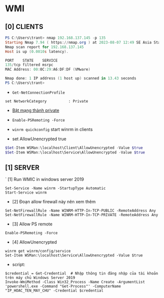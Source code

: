 # WMI


## [0] CLIENTS
```powershell 
PS C:\Users\trant> nmap 192.168.137.145 -p 135
Starting Nmap 7.94 ( https://nmap.org ) at 2023-08-07 12:49 SE Asia Standard Time
Nmap scan report for 192.168.137.145
Host is up (0.0010s latency).

PORT    STATE    SERVICE
135/tcp filtered msrpc
MAC Address: 00:0C:29:A6:DF:DF (VMware)

Nmap done: 1 IP address (1 host up) scanned in 13.43 seconds
PS C:\Users\trant>
```

- `Get-NetConnectionProfile`
```
set NetworkCategory          : Private
```
- [Bật mạng thành private](https://vitinhquan7.info/cach-thay-doi-mang-cong-cong-thanh-mang-rieng/)

- `Enable-PSRemoting -Force`
- `winrm quickconfig` start winrm in clients
- set AllowUnencrypted true
```powershell 
$Set-Item WSMan:\localhost\Client\AllowUnencrypted -Value $true
$Set-Item WSMan:\localhost\Service\AllowUnencrypted -Value $true
```

## [1] SERVER 
` [1] Run WMIC in windows server 2019
```
Set-Service -Name winrm -StartupType Automatic
Start-Service winrm
```

- [2] Đoạn allow firewall này nên xem thêm
```
Set-NetFirewallRule -Name WINRM-HTTP-In-TCP-PUBLIC -RemoteAddress Any
Set-NetFirewallRule -Name WINRM-HTTP-In-TCP-PRIVATE -RemoteAddress Any
```

- [3] Allow PS remote
```
Enable-PSRemoting -Force
```

- [4] AllowUnencrypted
```
winrm get winrm/config/service
Set-Item WSMan:\localhost\Service\AllowUnencrypted -Value $true
```

- script:
```
$credential = Get-Credential  # Nhập thông tin đăng nhập của tài khoản trên máy chủ Windows Server 2019
Invoke-WmiMethod -Class Win32_Process -Name Create -ArgumentList 'powershell.exe -Command "Get-Process"' -ComputerName "IP_HOAC_TEN_MAY_CHU" -Credential $credential
```
